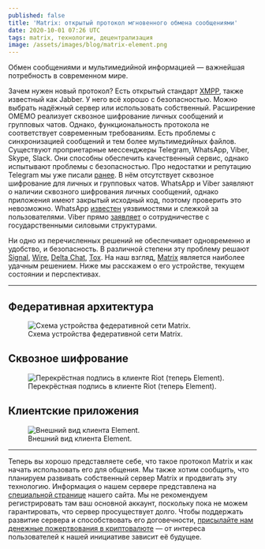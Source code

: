 ```yaml
---
published: false
title: 'Matrix: открытый протокол мгновенного обмена сообщениями'
date: 2020-10-01 07:26 UTC
tags: matrix, технологии, децентрализация
image: /assets/images/blog/matrix-element.png
---
```

Обмен сообщениями и мультимедийной информацией — важнейшая потребность
в современном мире.

Зачем нужен новый протокол? Есть открытый стандарт [XMPP](https://xmpp.org),
также известный как Jabber. У него всё хорошо с безопасностью. Можно выбрать
надёжный сервер или использовать собственный. Расширение OMEMO реализует
сквозное шифрование личных сообщений и групповых чатов. Однако,
функциональность протокола не соответствует современным требованиям. Есть
проблемы с синхронизацией сообщений и тем более мультимедийных файлов.
Существуют проприетарные мессенджеры Telegram, WhatsApp, Viber, Skype, Slack.
Они способны обеспечить качественный сервис, однако испытывают проблемы
с безопасностью. Про недостатки и репутацию Telegram мы уже писали
[ранее](/blog/2020/07/12/pavel-durov-is-not-a-libertarian.html ).
В нём отсутствует сквозное шифрование для личных и групповых чатов. WhatsApp
и Viber заявляют о наличии сквозного шифрования личных сообщений, однако
приложения имеют закрытый исходный код, поэтому проверить это невозможно.
WhatsApp [известен](https://telegra.ph/Pochemu-WhatsApp-nikogda-ne-budet-bezopasnym-05-16-7)
уязвимостями и слежкой за пользователями. Viber прямо
[заявляет](https://www.rbc.ru/technology_and_media/24/03/2018/5ab3a8dc9a7947203f9ba284)
о сотрудничестве с государственными силовыми структурами.

Ни одно из перечисленных решений не обеспечивает одновременно и удобство,
и безопасность. В различной степени эту проблему решают
[Signal](https://signal.org), [Wire](https://wire.com),
[Delta Chat](https://delta.chat), [Tox](https://tox.chat).
На наш взгляд, [Matrix](https://matrix.org) является наиболее удачным решением.
Ниже мы расскажем о его устройстве, текущем состоянии и перспективах.

---

Федеративная архитектура
------------------------

<div class="d-flex justify-content-center">
 <figure class="cl-figure-nice">
  <img src="/assets/images/blog/matrix-federation.png"
       alt="Схема устройства федеративной сети Matrix."/>
  <figcaption>
    Схема устройства федеративной сети Matrix.
  </figcaption>
 </figure>
</div>

Сквозное шифрование
-------------------

<div class="d-flex justify-content-center">
 <figure class="cl-figure-nice">
  <img src="/assets/images/blog/matrix-cross-signing.png"
       alt="Перекрёстная подпись в клиенте Riot (теперь Element)."/>
  <figcaption>
    Перекрёстная подпись в клиенте Riot (теперь Element).
  </figcaption>
 </figure>
</div>

Клиентские приложения
---------------------

<div class="d-flex justify-content-center">
 <figure class="cl-figure-nice">
  <img src="/assets/images/blog/matrix-element.png"
       alt="Внешний вид клиента Element."/>
  <figcaption>
    Внешний вид клиента Element.
  </figcaption>
 </figure>
</div>

---

Теперь вы хорошо представляете себе, что такое протокол Matrix и как начать
использовать его для общения. Мы также хотим сообщить, что планируем развивать
собственный сервер Matrix и продвигать эту технологию. Информация о нашем
сервере представлена на [специальной странице](/matrix.html) нашего сайта. Мы
не рекомендуем регистрировать там ваш основной аккаунт, поскольку пока не можем
гарантировать, что сервер просуществует долго. Чтобы поддержать развитие сервера
и способствовать его договечности,
[присылайте нам денежные пожертвования в криптовалюте](/donate.html)
— от интереса пользователей к нашей инициативе зависит её будущее.
